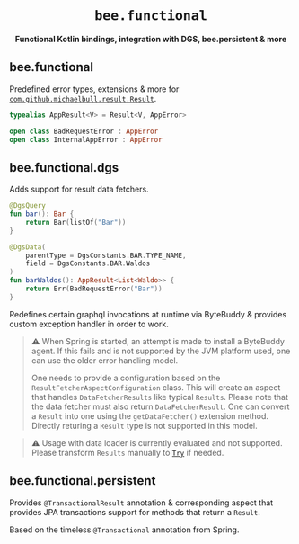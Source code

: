 <div align="center">
  <h1><code>bee.functional</code></h1>
  <p>
     <strong>Functional Kotlin bindings, integration with DGS, bee.persistent & more</strong>
  </p>
</div>



## bee.functional

Predefined error types, extensions & more for [`com.github.michaelbull.result.Result`](https://github.com/michaelbull/kotlin-result).

```kotlin
typealias AppResult<V> = Result<V, AppError>

open class BadRequestError : AppError
open class InternalAppError : AppError
```

## bee.functional.dgs

Adds support for result data fetchers.

```kotlin
@DgsQuery
fun bar(): Bar {
    return Bar(listOf("Bar"))
}

@DgsData(
    parentType = DgsConstants.BAR.TYPE_NAME,
    field = DgsConstants.BAR.Waldos
)
fun barWaldos(): AppResult<List<Waldo>> {
    return Err(BadRequestError("Bar"))
}
```

Redefines certain graphql invocations at runtime via ByteBuddy & provides custom exception handler in order to work.

> ⚠️ When Spring is started, an attempt is made to install a ByteBuddy agent. If this fails and is not supported by the JVM platform used, one can use the older error handling model.
>
> One needs to provide a configuration based on the `ResultFetcherAspectConfiguration` class. This will create an aspect that handles `DataFetcherResults` like typical `Results`. Please note that the data fetcher must also return `DataFetcherResult`. One can convert a `Result` into one using the `getDataFetcher()` extension method. Directly returing a `Result` type is not supported in this model.

> ⚠️ Usage with data loader is currently evaluated and not supported. Please transform `Results` manually to [`Try`](https://netflix.github.io/dgs/data-loaders/#implementing-a-data-loader-with-try) if needed.

## bee.functional.persistent

Provides `@TransactionalResult` annotation & corresponding aspect that provides JPA transactions support for methods that return a `Result`.

Based on the timeless `@Transactional` annotation from Spring.
